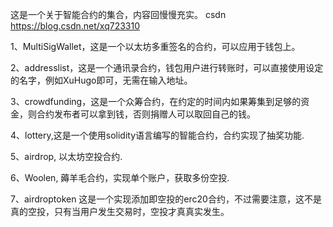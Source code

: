 这是一个关于智能合约的集合，内容回慢慢充实。
csdn https://blog.csdn.net/xq723310

1、MultiSigWallet，这是一个以太坊多重签名的合约，可以应用于钱包上。

2、addresslist，这是一个通讯录合约，钱包用户进行转账时，可以直接使用设定的名字，例如XuHugo即可，无需在输入地址。

3、crowdfunding，这是一个众筹合约，在约定的时间内如果筹集到足够的资金，则合约发布者可以拿到钱，否则捐赠人可以取回自己的钱。

4、lottery,这是一个使用solidity语言编写的智能合约，合约实现了抽奖功能.

5、airdrop, 以太坊空投合约.

6、Woolen, 薅羊毛合约，实现单个账户，获取多份空投.

7、airdroptoken 这是一个实现添加即空投的erc20合约，不过需要注意，这不是真的空投，只有当用户发生交易时，空投才真真实发生。
